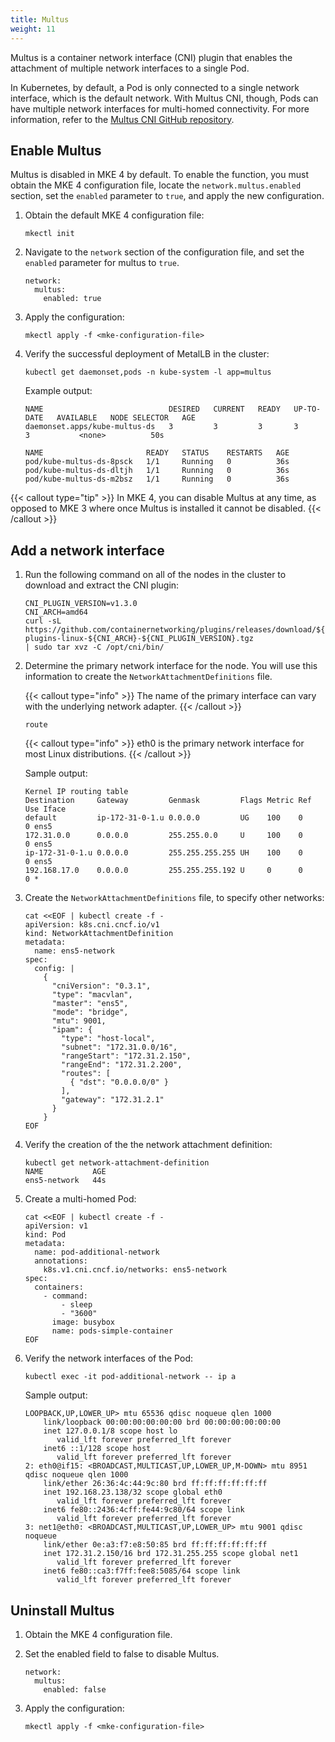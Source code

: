 ```yaml
---
title: Multus
weight: 11
---
```


Multus is a container network interface (CNI) plugin that enables the
attachment of multiple network interfaces to a single Pod.

In Kubernetes, by default, a Pod is only connected to a single network
interface, which is the default network. With Multus CNI, though, Pods can have
multiple network interfaces for multi-homed connectivity. For more information,
refer to the [Multus CNI GitHub repository](https://github.com/k8snetworkplumbingwg/multus-cni).

## Enable Multus

Multus is disabled in MKE 4 by default. To enable the function, you must obtain
the MKE 4 configuration file, locate the `network.multus.enabled` section, set
the `enabled` parameter to `true`, and apply the new configuration.

1. Obtain the default MKE 4 configuration file:

   ```
   mkectl init
   ```

2. Navigate to the `network` section of the configuration file, and set the
   `enabled` parameter for multus to `true`.

   ```
   network:
     multus:
       enabled: true
   ```

3. Apply the configuration:

   ```
   mkectl apply -f <mke-configuration-file>
   ```

4. Verify the successful deployment of MetalLB in the cluster:

   ```
   kubectl get daemonset,pods -n kube-system -l app=multus
   ```

   Example output:

   ```
   NAME                            DESIRED   CURRENT   READY   UP-TO-DATE   AVAILABLE   NODE SELECTOR   AGE
   daemonset.apps/kube-multus-ds   3         3         3       3            3           <none>          50s

   NAME                       READY   STATUS    RESTARTS   AGE
   pod/kube-multus-ds-8psck   1/1     Running   0          36s
   pod/kube-multus-ds-dltjh   1/1     Running   0          36s
   pod/kube-multus-ds-m2bsz   1/1     Running   0          36s
   ```

{{< callout type="tip" >}}
In MKE 4, you can disable Multus at any time, as opposed to MKE 3 where once
Multus is installed it cannot be disabled.
{{< /callout >}}

## Add a network interface

1. Run the following command on all of the nodes in the cluster to
   download and extract the CNI plugin:

   ```
   CNI_PLUGIN_VERSION=v1.3.0
   CNI_ARCH=amd64
   curl -sL
   https://github.com/containernetworking/plugins/releases/download/${CNI_PLUGIN_VERSION}/cni-plugins-linux-${CNI_ARCH}-${CNI_PLUGIN_VERSION}.tgz
   | sudo tar xvz -C /opt/cni/bin/
   ```

2. Determine the primary network interface for the node. You will use this
   information to create the `NetworkAttachmentDefinitions` file.

   {{< callout type="info" >}}
   The name of the primary interface can vary with the underlying network adapter.
   {{< /callout >}}

   ```
   route
   ```

   {{< callout type="info" >}}
   eth0 is the primary network interface for most Linux distributions.
   {{< /callout >}}

   Sample output:

   ```
   Kernel IP routing table
   Destination     Gateway         Genmask         Flags Metric Ref    Use Iface
   default         ip-172-31-0-1.u 0.0.0.0         UG    100    0        0 ens5
   172.31.0.0      0.0.0.0         255.255.0.0     U     100    0        0 ens5
   ip-172-31-0-1.u 0.0.0.0         255.255.255.255 UH    100    0        0 ens5
   192.168.17.0    0.0.0.0         255.255.255.192 U     0      0        0 *
   ```

3. Create the `NetworkAttachmentDefinitions` file, to specify other networks:

   ```
   cat <<EOF | kubectl create -f -
   apiVersion: k8s.cni.cncf.io/v1
   kind: NetworkAttachmentDefinition
   metadata:
     name: ens5-network
   spec:
     config: |
       {
         "cniVersion": "0.3.1",
         "type": "macvlan",
         "master": "ens5",
         "mode": "bridge",
         "mtu": 9001,
         "ipam": {
           "type": "host-local",
           "subnet": "172.31.0.0/16",
           "rangeStart": "172.31.2.150",
           "rangeEnd": "172.31.2.200",
           "routes": [
             { "dst": "0.0.0.0/0" }
           ],
           "gateway": "172.31.2.1"
         }
       }
   EOF
   ```

4. Verify the creation of the the network attachment definition:

   ```
   kubectl get network-attachment-definition
   NAME           AGE
   ens5-network   44s
   ```

5. Create a multi-homed Pod:

   ```
   cat <<EOF | kubectl create -f -
   apiVersion: v1
   kind: Pod
   metadata:
     name: pod-additional-network
     annotations:
       k8s.v1.cni.cncf.io/networks: ens5-network
   spec:
     containers:
       - command:
           - sleep
           - "3600"
         image: busybox
         name: pods-simple-container
   EOF
   ```

6. Verify the network interfaces of the Pod:

   ```
   kubectl exec -it pod-additional-network -- ip a
   ```

   Sample output:

   ```
   LOOPBACK,UP,LOWER_UP> mtu 65536 qdisc noqueue qlen 1000
       link/loopback 00:00:00:00:00:00 brd 00:00:00:00:00:00
       inet 127.0.0.1/8 scope host lo
          valid_lft forever preferred_lft forever
       inet6 ::1/128 scope host
          valid_lft forever preferred_lft forever
   2: eth0@if15: <BROADCAST,MULTICAST,UP,LOWER_UP,M-DOWN> mtu 8951 qdisc noqueue qlen 1000
       link/ether 26:36:4c:44:9c:80 brd ff:ff:ff:ff:ff:ff
       inet 192.168.23.138/32 scope global eth0
          valid_lft forever preferred_lft forever
       inet6 fe80::2436:4cff:fe44:9c80/64 scope link
          valid_lft forever preferred_lft forever
   3: net1@eth0: <BROADCAST,MULTICAST,UP,LOWER_UP> mtu 9001 qdisc noqueue
       link/ether 0e:a3:f7:e8:50:85 brd ff:ff:ff:ff:ff:ff
       inet 172.31.2.150/16 brd 172.31.255.255 scope global net1
          valid_lft forever preferred_lft forever
       inet6 fe80::ca3:f7ff:fee8:5085/64 scope link
          valid_lft forever preferred_lft forever
   ```

## Uninstall Multus

1. Obtain the MKE 4 configuration file.

2. Set the enabled field to false to disable Multus.

   ```
   network:
     multus:
       enabled: false
   ```

3. Apply the configuration:

   ```
   mkectl apply -f <mke-configuration-file>
   ```